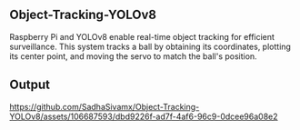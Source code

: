 ## Object-Tracking-YOLOv8
Raspberry Pi and YOLOv8 enable real-time object tracking for efficient surveillance. This system tracks a ball by obtaining its coordinates, plotting its center point, and moving the servo to match the ball's position.
## Output
https://github.com/SadhaSivamx/Object-Tracking-YOLOv8/assets/106687593/dbd9226f-ad7f-4af6-96c9-0dcee96a08e2


